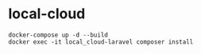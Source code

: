 # local-cloud

```shell
docker-compose up -d --build
docker exec -it local_cloud-laravel composer install
```